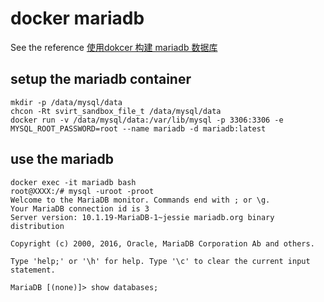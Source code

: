 # docker mariadb

See the reference [使用dokcer 构建 mariadb 数据库](http://dockone.io/article/2380)

## setup the mariadb container

``` shell
mkdir -p /data/mysql/data
chcon -Rt svirt_sandbox_file_t /data/mysql/data
docker run -v /data/mysql/data:/var/lib/mysql -p 3306:3306 -e MYSQL_ROOT_PASSWORD=root --name mariadb -d mariadb:latest

```

## use the mariadb

``` shell
docker exec -it mariadb bash
root@XXXX:/# mysql -uroot -proot
Welcome to the MariaDB monitor. Commands end with ; or \g.
Your MariaDB connection id is 3
Server version: 10.1.19-MariaDB-1~jessie mariadb.org binary distribution

Copyright (c) 2000, 2016, Oracle, MariaDB Corporation Ab and others.

Type 'help;' or '\h' for help. Type '\c' to clear the current input statement.

MariaDB [(none)]> show databases;
```
